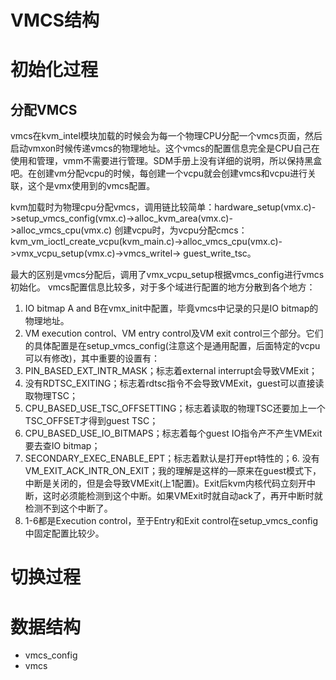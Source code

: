 # VMCS结构

# 初始化过程

## 分配VMCS

vmcs在kvm_intel模块加载的时候会为每一个物理CPU分配一个vmcs页面，然后启动vmxon时候传递vmcs的物理地址。这个vmcs的配置信息完全是CPU自己在使用和管理，vmm不需要进行管理。SDM手册上没有详细的说明，所以保持黑盒吧。在创建vm分配vcpu的时候，每创建一个vcpu就会创建vmcs和vcpu进行关联，这个是vmx使用到的vmcs配置。

kvm加载时为物理cpu分配vmcs，调用链比较简单：hardware_setup(vmx.c)->setup_vmcs_config(vmx.c)->alloc_kvm_area(vmx.c)->alloc_vmcs_cpu(vmx.c)
创建vcpu时，为vcpu分配cmcs： kvm_vm_ioctl_create_vcpu(kvm_main.c)->alloc_vmcs_cpu(vmx.c)->vmx_vcpu_setup(vmx.c)->vmcs_writel-> guest_write_tsc。

最大的区别是vmcs分配后，调用了vmx_vcpu_setup根据vmcs_config进行vmcs初始化。 vmcs配置信息比较多，对于多个域进行配置的地方分散到各个地方：
1. IO bitmap A and B在vmx_init中配置，毕竟vmcs中记录的只是IO bitmap的物理地址。
2. VM execution control、VM entry control及VM exit control三个部分。它们的具体配置是在setup_vmcs_config(注意这个是通用配置，后面特定的vcpu可以有修改)，其中重要的设置有：
3. PIN_BASED_EXT_INTR_MASK；标志着external interrupt会导致VMExit；
4. 没有RDTSC_EXITING；标志着rdtsc指令不会导致VMExit，guest可以直接读取物理TSC；
5. CPU_BASED_USE_TSC_OFFSETTING；标志着读取的物理TSC还要加上一个TSC_OFFSET才得到guest TSC；
6. CPU_BASED_USE_IO_BITMAPS；标志着每个guest IO指令产不产生VMExit要去查IO bitmap；
7. SECONDARY_EXEC_ENABLE_EPT；标志着默认是打开ept特性的；6. 没有VM_EXIT_ACK_INTR_ON_EXIT；我的理解是这样的—原来在guest模式下，中断是关闭的，但是会导致VMExit(上1配置)。Exit后kvm内核代码立刻开中断，这时必须能检测到这个中断。如果VMExit时就自动ack了，再开中断时就检测不到这个中断了。
8. 1-6都是Execution control，至于Entry和Exit control在setup_vmcs_config中固定配置比较少。

# 切换过程  


# 数据结构
- vmcs_config
- vmcs